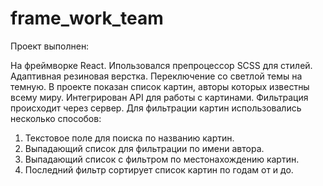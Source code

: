 # frame_work_team

Проект выполнен:

На фреймворке React.
Ипользовался препроцессор SCSS для стилей.
Адаптивная резиновая верстка.
Переключение со светлой темы на темную.
В проекте показан список картин, авторы которых известны всему миру.
Интегрирован API для работы с картинами.
Фильтрация происходит через сервер.
Для фильтрации картин использовались несколько способов:
 1) Текстовое поле для поиска по названию картин.
 2) Выпадающий список для фильтрации по имени автора.
 3) Выпадающий список с фильтром по местонахождению картин.
 4) Последний фильтр сортирует список картин по годам от и до.
